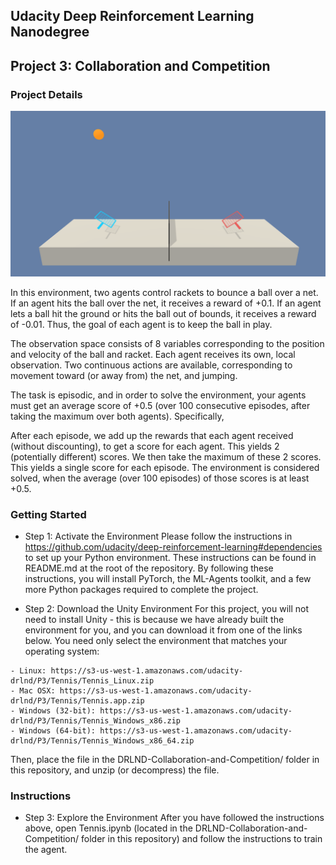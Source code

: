 ## Udacity Deep Reinforcement Learning Nanodegree
## Project 3: Collaboration and Competition
### Project Details

![](tennis.png)

In this environment, two agents control rackets to bounce a ball over a net. If an agent hits the ball over the net, it receives a reward of +0.1. If an agent lets a ball hit the ground or hits the ball out of bounds, it receives a reward of -0.01. Thus, the goal of each agent is to keep the ball in play.

The observation space consists of 8 variables corresponding to the position and velocity of the ball and racket. Each agent receives its own, local observation. Two continuous actions are available, corresponding to movement toward (or away from) the net, and jumping.

The task is episodic, and in order to solve the environment, your agents must get an average score of +0.5 (over 100 consecutive episodes, after taking the maximum over both agents). Specifically,

After each episode, we add up the rewards that each agent received (without discounting), to get a score for each agent. This yields 2 (potentially different) scores. We then take the maximum of these 2 scores.
This yields a single score for each episode.
The environment is considered solved, when the average (over 100 episodes) of those scores is at least +0.5.

### Getting Started
* Step 1: Activate the Environment
Please follow the instructions in https://github.com/udacity/deep-reinforcement-learning#dependencies to set up your Python environment. These instructions can be found in README.md at the root of the repository. By following these instructions, you will install PyTorch, the ML-Agents toolkit, and a few more Python packages required to complete the project.

* Step 2: Download the Unity Environment
For this project, you will not need to install Unity - this is because we have already built the environment for you, and you can download it from one of the links below. You need only select the environment that matches your operating system:

```
- Linux: https://s3-us-west-1.amazonaws.com/udacity-drlnd/P3/Tennis/Tennis_Linux.zip
- Mac OSX: https://s3-us-west-1.amazonaws.com/udacity-drlnd/P3/Tennis/Tennis.app.zip
- Windows (32-bit): https://s3-us-west-1.amazonaws.com/udacity-drlnd/P3/Tennis/Tennis_Windows_x86.zip
- Windows (64-bit): https://s3-us-west-1.amazonaws.com/udacity-drlnd/P3/Tennis/Tennis_Windows_x86_64.zip
```
Then, place the file in the DRLND-Collaboration-and-Competition/ folder in this repository, and unzip (or decompress) the file.


### Instructions

* Step 3: Explore the Environment
After you have followed the instructions above, open Tennis.ipynb (located in the DRLND-Collaboration-and-Competition/ folder in this repository) and follow the instructions to train the agent.
